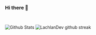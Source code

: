 ### Hi there 👋

<!--
**aalnujaidy/aalnujaidy** is a ✨ _special_ ✨ repository because its `README.md` (this file) appears on your GitHub profile.

Here are some ideas to get you started:

- 🔭 I’m currently working on ...
- 🌱 I’m currently learning ...
- 👯 I’m looking to collaborate on ...
- 🤔 I’m looking for help with ...
- 💬 Ask me about ...
- 📫 How to reach me: ...
- 😄 Pronouns: ...
- ⚡ Fun fact: ...
-->

<br>

![Github Stats](https://github-readme-stats.vercel.app/api?username=aalnujaidy&show_icons=true&count_private=true&include_all_commits=true&hide=stars)
![LachlanDev github streak](https://github-readme-streak-stats.herokuapp.com/?user=aalnujaidy&include_all_commits=true&count_private=true)

<br>
